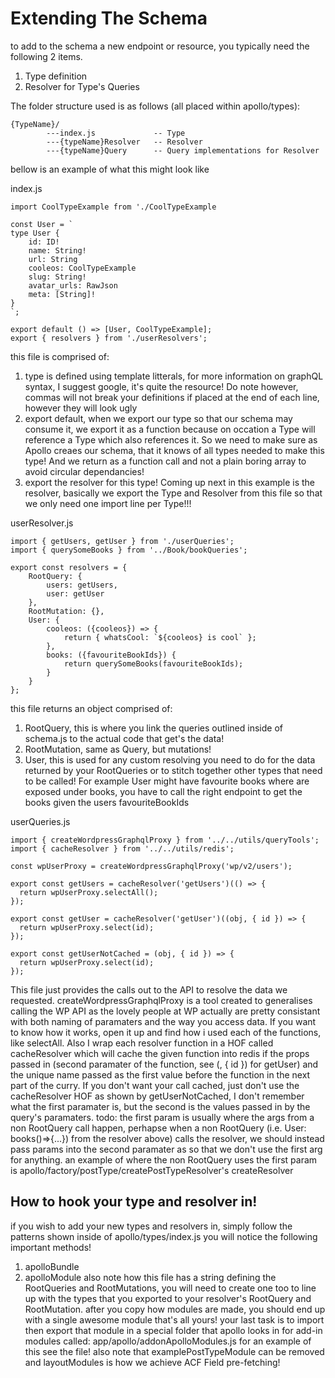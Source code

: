 # Extending The Schema

to add to the schema a new endpoint or resource, you typically need the following 2 items.

1. Type definition
2. Resolver for Type's Queries

The folder structure used is as follows (all placed within apollo/types):

    {TypeName}/
            ---index.js             -- Type
            ---{typeName}Resolver   -- Resolver
            ---{typeName}Query      -- Query implementations for Resolver
            
bellow is an example of what this might look like

index.js
    
    import CoolTypeExample from './CoolTypeExample

    const User = `
    type User {
        id: ID!
        name: String!
        url: String
        cooleos: CoolTypeExample
        slug: String!
        avatar_urls: RawJson
        meta: [String]!
    }
    `;
    
    export default () => [User, CoolTypeExample];
    export { resolvers } from './userResolvers';
    
this file is comprised of:
1. type is defined using template litterals, for more information on graphQL syntax, I suggest google, it's quite the resource! 
Do note however, commas will not break your definitions if placed at the end of each line, however they will look ugly
2. export default, when we export our type so that our schema may consume it, we export it as a function because on occation 
a Type will reference a Type which also references it. So we need to make sure as Apollo creaes our schema, that it knows of 
all types needed to make this type! And we return as a function call and not a plain boring array to avoid circular dependancies!
3. export the resolver for this type! Coming up next in this example is the resolver, basically we export the Type and Resolver from 
this file so that we only need one import line per Type!!!

userResolver.js

    import { getUsers, getUser } from './userQueries';
    import { querySomeBooks } from '../Book/bookQueries';
    
    export const resolvers = {
        RootQuery: {
            users: getUsers,
            user: getUser
        },
        RootMutation: {},
        User: {
            cooleos: ({cooleos}) => {
                return { whatsCool: `${cooleos} is cool` };
            },
            books: ({favouriteBookIds}) {
                return querySomeBooks(favouriteBookIds);
            }
        }
    };

this file returns an object comprised of:
1. RootQuery, this is where you link the queries outlined inside of schema.js to the actual code that get's the data!
2. RootMutation, same as Query, but mutations!
3. User, this is used for any custom resolving you need to do for the data returned by your RootQueries or to stitch 
together other types that need to be called! For example User might have favourite books where are exposed under books, 
you have to call the right endpoint to get the books given the users favouriteBookIds

userQueries.js

    import { createWordpressGraphqlProxy } from '../../utils/queryTools';
    import { cacheResolver } from '../../utils/redis';
    
    const wpUserProxy = createWordpressGraphqlProxy('wp/v2/users');
    
    export const getUsers = cacheResolver('getUsers')(() => {
      return wpUserProxy.selectAll();
    });
    
    export const getUser = cacheResolver('getUser')((obj, { id }) => {
      return wpUserProxy.select(id);
    });
    
    export const getUserNotCached = (obj, { id }) => {
      return wpUserProxy.select(id);
    });
    
This file just provides the calls out to the API to resolve the data we requested. createWordpressGraphqlProxy is a tool 
created to generalises calling the WP API as the lovely people at WP actually are pretty consistant with both 
naming of paramaters and the way you access data. If you want to know how it works, open it up and find how i used each 
of the functions, like selectAll.
Also I wrap each resolver function in a HOF called cacheResolver which will cache the given function into redis if the 
props passed in (second paramater of the function, see (, { id }) for getUser) and the unique name passed as the first 
value before the function in the next part of the curry. 
If you don't want your call cached, just don't use the cacheResolver HOF as shown by getUserNotCached, I don't remember what
the first paramater is, but the second is the values passed in by the query's paramaters. todo: the first param is usually
where the args from a non RootQuery call happen, perhapse when a non RootQuery (i.e. User: books()=>{...}) from the resolver above) calls
the resolver, we should instead pass params into the second paramater as so that we don't use the first arg for anything.
an example of where the non RootQuery uses the first param is apollo/factory/postType/createPostTypeResolver's createResolver


## How to hook your type and resolver in!

if you wish to add your new types and resolvers in, simply follow the patterns shown inside of apollo/types/index.js
you will notice the following important methods!
1. apolloBundle
2. apolloModule
also note how this file has a string defining the RootQueries and RootMutations, you will need to create one too to line up
with the types that you exported to your resolver's RootQuery and RootMutation.
after you copy how modules are made, you should end up with a single awesome module that's all yours! your last task is to
import then export that module in a special folder that apollo looks in for add-in modules called: app/apollo/addonApolloModules.js
for an example of this see the file! also note that examplePostTypeModule can be removed and layoutModules is how we achieve ACF Field pre-fetching!